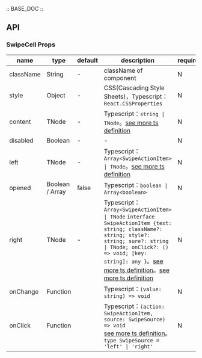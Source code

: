 :: BASE_DOC ::

## API

### SwipeCell Props

name | type | default | description | required
-- | -- | -- | -- | --
className | String | - | className of component | N
style | Object | - | CSS(Cascading Style Sheets)，Typescript：`React.CSSProperties` | N
content | TNode | - | Typescript：`string \| TNode`。[see more ts definition](https://github.com/Tencent/tdesign-mobile-react/blob/develop/src/common.ts) | N
disabled | Boolean | - | \- | N
left | TNode | - | Typescript：`Array<SwipeActionItem> \| TNode`。[see more ts definition](https://github.com/Tencent/tdesign-mobile-react/blob/develop/src/common.ts) | N
opened | Boolean / Array | false | Typescript：`boolean \| Array<boolean>` | N
right | TNode | - | Typescript：`Array<SwipeActionItem> \| TNode` `interface SwipeActionItem {text: string; className?: string; style?: string; sure?: string \| TNode; onClick?: () => void; [key: string]: any }`。[see more ts definition](https://github.com/Tencent/tdesign-mobile-react/blob/develop/src/common.ts)。[see more ts definition](https://github.com/Tencent/tdesign-mobile-react/tree/develop/src/swipe-cell/type.ts) | N
onChange | Function |  | Typescript：`(value: string) => void`<br/> | N
onClick | Function |  | Typescript：`(action: SwipeActionItem, source: SwipeSource) => void`<br/>[see more ts definition](https://github.com/Tencent/tdesign-mobile-react/tree/develop/src/swipe-cell/type.ts)。<br/>`type SwipeSource = 'left' \| 'right'`<br/> | N
